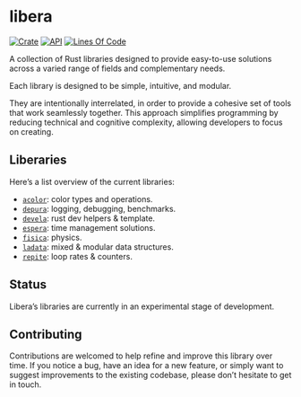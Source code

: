 # libera

[![Crate](https://img.shields.io/crates/v/libera.svg)](https://crates.io/crates/libera)
[![API](https://docs.rs/libera/badge.svg)](https://docs.rs/libera/)
[![Lines Of Code](https://tokei.rs/b1/github/andamira/libera?category=lines)](https://github.com/andamira/libera)

A collection of Rust libraries designed to provide easy-to-use solutions across
a varied range of fields and complementary needs.

Each library is designed to be simple, intuitive, and modular.

They are intentionally interrelated, in order to provide a cohesive set of tools
that work seamlessly together. This approach simplifies programming by reducing
technical and cognitive complexity, allowing developers to focus on creating.

## Liberaries 

Here’s a list overview of the current libraries:

- [`acolor`](https://crates.io/crates/acolor): color types and operations.
- [`depura`](https://crates.io/crates/depura): logging, debugging, benchmarks.
- [`devela`](https://crates.io/crates/devela): rust dev helpers & template.
- [`espera`](https://crates.io/crates/espera): time management solutions.
- [`fisica`](https://crates.io/crates/fisica): physics.
- [`ladata`](https://crates.io/crates/ladata): mixed & modular data structures.
- [`repite`](https://crates.io/crates/repite): loop rates & counters.

## Status

Libera’s libraries are currently in an experimental stage of development.

## Contributing

Contributions are welcomed to help refine and improve this library over time.
If you notice a bug, have an idea for a new feature, or simply want to suggest
improvements to the existing codebase, please don’t hesitate to get in touch.
